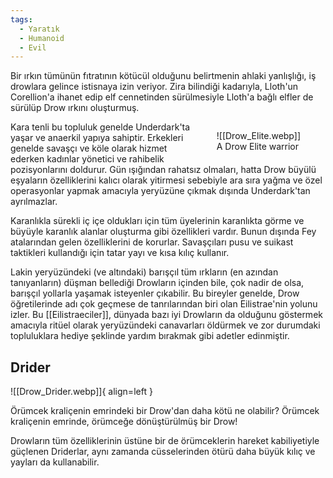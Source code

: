 ```yaml
---
tags:
  - Yaratık
  - Humanoid
  - Evil
---  
```

  
Bir ırkın tümünün fıtratının kötücül olduğunu belirtmenin ahlaki yanlışlığı, iş drowlara gelince istisnaya izin veriyor. Zira bilindiği kadarıyla, Lloth'un Corellion'a ihanet edip elf cennetinden sürülmesiyle Lloth'a bağlı elfler de sürülüp Drow ırkını oluşturmuş.  
  
<figure style="float: right" markdown>  
  ![[Drow_Elite.webp]]  
  <figcaption>A Drow Elite warrior</figcaption>  
</figure>  
  
Kara tenli bu topluluk genelde Underdark'ta yaşar ve anaerkil yapıya sahiptir. Erkekleri genelde savaşçı ve köle olarak hizmet ederken kadınlar yönetici ve rahibelik pozisyonlarını doldurur. Gün ışığından rahatsız olmaları, hatta Drow büyülü eşyaların özelliklerini kalıcı olarak yitirmesi sebebiyle ara sıra yağma ve özel operasyonlar yapmak amacıyla yeryüzüne çıkmak dışında Underdark'tan ayrılmazlar.    
  
Karanlıkla sürekli iç içe oldukları için tüm üyelerinin karanlıkta görme ve büyüyle karanlık alanlar oluşturma gibi özellikleri vardır. Bunun dışında Fey atalarından gelen özelliklerini de korurlar. Savaşçıları pusu ve suikast taktikleri kullandığı için tatar yayı ve kısa kılıç kullanır.  
  
Lakin yeryüzündeki (ve altındaki) barışçıl tüm ırkların (en azından tanıyanların) düşman bellediği Drowların içinden bile, çok nadir de olsa, barışçıl yollarla yaşamak isteyenler çıkabilir. Bu bireyler genelde, Drow öğretilerinde adı çok geçmese de tanrılarından biri olan Eilistrae'nin yolunu izler. Bu [[Eilistraeciler]], dünyada bazı iyi Drowların da olduğunu göstermek amacıyla ritüel olarak yeryüzündeki canavarları öldürmek ve zor durumdaki topluluklara hediye şeklinde yardım bırakmak gibi adetler edinmiştir.  
  
## Drider  
![[Drow_Drider.webp]]{ align=left }  
  
Örümcek kraliçenin emrindeki bir Drow'dan daha kötü ne olabilir? Örümcek kraliçenin emrinde, örümceğe dönüştürülmüş bir Drow!  
  
Drowların tüm özelliklerinin üstüne bir de örümceklerin hareket kabiliyetiyle güçlenen Driderlar, aynı zamanda cüsselerinden ötürü daha büyük kılıç ve yayları da kullanabilir.